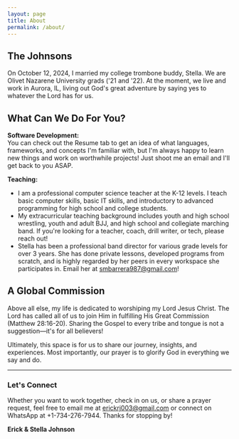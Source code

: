 ```yaml
---
layout: page
title: About
permalink: /about/
---
```


## The Johnsons

On October 12, 2024, I married my college trombone buddy, Stella. We are Olivet Nazarene University grads ('21 and '22). At the moment, we live and work in Aurora, IL, living out God's great adventure by saying yes to whatever the Lord has for us.

## What Can We Do For You?

**Software Development:**  
You can check out the Resume tab to get an idea of what languages, frameworks, and concepts I'm familiar with, but I'm always happy to learn new things and work on worthwhile projects! Just shoot me an email and I'll get back to you ASAP.

**Teaching:**  
- I am a professional computer science teacher at the K-12 levels. I teach basic computer skills, basic IT skills, and introductory to advanced programming for high school and college students.  
- My extracurricular teaching background includes youth and high school wrestling, youth and adult BJJ, and high school and collegiate marching band. If you're looking for a teacher, coach, drill writer, or tech, please reach out!  
- Stella has been a professional band director for various grade levels for over 3 years. She has done private lessons, developed programs from scratch, and is highly regarded by her peers in every workspace she participates in. Email her at [smbarrera987@gmail.com](mailto:smbarrera987@gmail.com)!

## A Global Commission

Above all else, my life is dedicated to worshiping my Lord Jesus Christ. The Lord has called all of us to join Him in fulfilling His Great Commission (Matthew 28:16-20). Sharing the Gospel to every tribe and tongue is not a suggestion—it's for all believers!

Ultimately, this space is for us to share our journey, insights, and experiences. Most importantly, our prayer is to glorify God in everything we say and do.

---

### Let's Connect

Whether you want to work together, check in on us, or share a prayer request, feel free to email me at [erickrj003@gmail.com](mailto:erickrj003@gmail.com) or connect on WhatsApp at +1-734-276-7944. Thanks for stopping by!

**Erick & Stella Johnson**